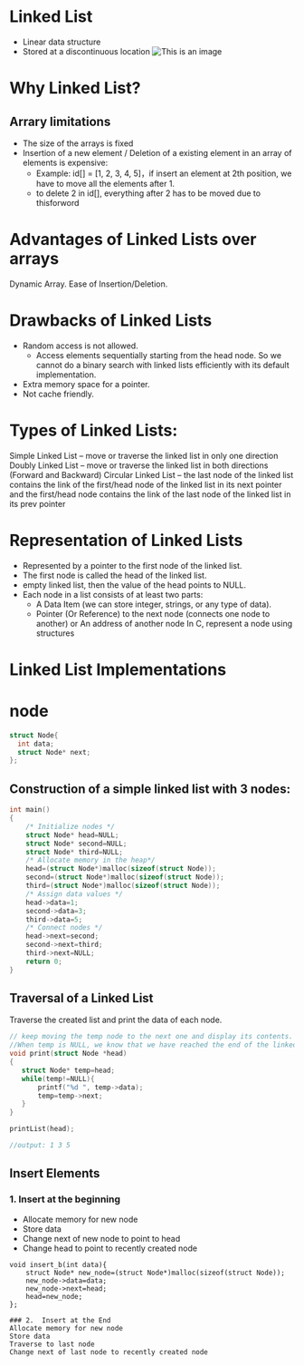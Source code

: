 # Linked List 
- Linear data structure
- Stored at a discontinuous location
![This is an image](https://media.geeksforgeeks.org/wp-content/uploads/20220816144425/LLdrawio.png)

# Why Linked List? 
## Arrary limitations
- The size of the arrays is fixed
- Insertion of a new element / Deletion of a existing element in an array of elements is expensive:
  - Example: id[] = [1, 2, 3, 4, 5]，if insert an element at 2th position, we have to move all the elements after 1.
  - to delete 2 in id[], everything after 2 has to be moved due to thisforword
  
# Advantages of Linked Lists over arrays
Dynamic Array.
Ease of Insertion/Deletion.

# Drawbacks of Linked Lists
- Random access is not allowed. 
  - Access elements sequentially starting from the head node. So we cannot do a binary search with linked lists efficiently with its default implementation. 
- Extra memory space for a pointer. 
- Not cache friendly.

# Types of Linked Lists:
Simple Linked List – move or traverse the linked list in only one direction
Doubly Linked List – move or traverse the linked list in both directions (Forward and Backward)
Circular Linked List – the last node of the linked list contains the link of the first/head node of the linked list in its next pointer and the first/head node contains the link of the last node of the linked list in its prev pointer

# Representation of Linked Lists
- Represented by a pointer to the first node of the linked list. 
- The first node is called the head of the linked list. 
- empty linked list, then the value of the head points to NULL. 
- Each node in a list consists of at least two parts: 
  - A Data Item (we can store integer, strings, or any type of data).
  - Pointer (Or Reference) to the next node (connects one node to another) or An address of another node
In C, represent a node using structures

# Linked List Implementations
# node
```c
struct Node{
  int data;
  struct Node* next;
};
```
## Construction of a simple linked list with 3 nodes:
```c
int main()
{   
    /* Initialize nodes */
    struct Node* head=NULL;
    struct Node* second=NULL;
    struct Node* third=NULL;
    /* Allocate memory in the heap*/
    head=(struct Node*)malloc(sizeof(struct Node));
    second=(struct Node*)malloc(sizeof(struct Node));
    third=(struct Node*)malloc(sizeof(struct Node));
    /* Assign data values */
    head->data=1;
    second->data=3;
    third->data=5;
    /* Connect nodes */
    head->next=second;
    second->next=third;
    third->next=NULL;
    return 0;
}
```
## Traversal of a Linked List
Traverse the created list and print the data of each node.
```c
// keep moving the temp node to the next one and display its contents.
//When temp is NULL, we know that we have reached the end of the linked list so we get out of the while loop.
void print(struct Node *head)
{
   struct Node* temp=head;
   while(temp!=NULL){
       printf("%d ", temp->data);
       temp=temp->next;
   }
}

printList(head);

//output: 1 3 5
```
## Insert Elements
### 1. Insert at the beginning
- Allocate memory for new node
- Store data
- Change next of new node to point to head
- Change head to point to recently created node
```
void insert_b(int data){
    struct Node* new_node=(struct Node*)malloc(sizeof(struct Node));
    new_node->data=data;
    new_node->next=head;
    head=new_node;
};

### 2.  Insert at the End
Allocate memory for new node
Store data
Traverse to last node
Change next of last node to recently created node
```
